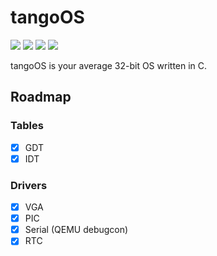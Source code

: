 # tangoOS

<a><img src="https://img.shields.io/github/languages/code-size/9xbt/tangoOS?style=for-the-badge&logo=files"/></a>
<a href="https://github.com/9xbt/tangoOS/blob/master/LICENSE"><img src="https://img.shields.io/github/license/9xbt/tangoOS?style=for-the-badge&logo=mozilla"/></a>
<img src="https://img.shields.io/badge/i_love-C_so_much-blue?style=for-the-badge&logo=c">
<img src="https://img.shields.io/badge/assembly-sucks-red?style=for-the-badge&logo=intel">

tangoOS is your average 32-bit OS written in C.

## Roadmap

### Tables
- [X] GDT
- [x] IDT

### Drivers
- [X] VGA
- [X] PIC
- [X] Serial (QEMU debugcon)
- [X] RTC